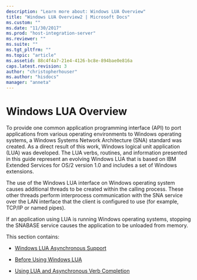```yaml
---
description: "Learn more about: Windows LUA Overview"
title: "Windows LUA Overview2 | Microsoft Docs"
ms.custom: ""
ms.date: "11/30/2017"
ms.prod: "host-integration-server"
ms.reviewer: ""
ms.suite: ""
ms.tgt_pltfrm: ""
ms.topic: "article"
ms.assetid: 88c4f4a7-21e4-4126-bc8e-894bae0e816a
caps.latest.revision: 3
author: "christopherhouser"
ms.author: "hisdocs"
manager: "anneta"
---
```

# Windows LUA Overview
To provide one common application programming interface (API) to port applications from various operating environments to Windows operating systems, a Windows Systems Network Architecture (SNA) standard was created. As a direct result of this work, Windows logical unit application (LUA) was developed. The LUA verbs, routines, and information presented in this guide represent an evolving Windows LUA that is based on IBM Extended Services for OS/2 version 1.0 and includes a set of Windows extensions.  
  
 The use of the Windows LUA interface on Windows operating system causes additional threads to be created within the calling process. These other threads perform interprocess communication with the SNA service over the LAN interface that the client is configured to use (for example, TCP/IP or named pipes).  
  
 If an application using LUA is running Windows operating systems, stopping the SNABASE service causes the application to be unloaded from memory.  
  
 This section contains:  
  
-   [Windows LUA Asynchronous Support](../core/windows-lua-asynchronous-support1.md)  
  
-   [Before Using Windows LUA](../core/windows-lua-considerations2.md)  
  
-   [Using LUA and Asynchronous Verb Completion](../core/lua-and-asynchronous-verb-completion2.md)
